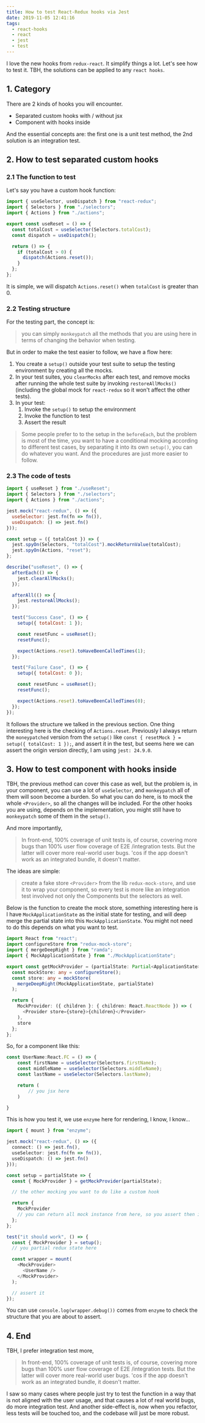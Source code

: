 ```yaml
---
title: How to test React-Redux hooks via Jest
date: 2019-11-05 12:41:16
tags:
  - react-hooks
  - react
  - jest
  - test
---
```


I love the new hooks from `redux-react`. It simplify things a lot. Let's see how to test it.
TBH, the solutions can be applied to any `react hooks`.

<!--more-->

## 1. Category

There are 2 kinds of hooks you will encounter.

- Separated custom hooks with / without jsx
- Component with hooks inside

And the essential concepts are: the first one is a unit test method, the 2nd solution is an integration test.

## 2. How to test separated custom hooks

### 2.1 The function to test

Let's say you have a custom hook function:

```javascript
import { useSelector, useDispatch } from "react-redux";
import { Selectors } from "./selectors";
import { Actions } from "./actions";

export const useReset = () => {
  const totalCost = useSelector(Selectors.totalCost);
  const dispatch = useDispatch();

  return () => {
    if (totalCost > 0) {
      dispatch(Actions.reset());
    }
  };
};
```

It is simple, we will dispatch `Actions.reset()` when `totalCost` is greater than 0.

### 2.2 Testing structure

For the testing part, the concept is:

> you can simply `monkeypatch` all the methods that you are using here in terms of changing the behavior when testing.

But in order to make the test easier to follow, we have a flow here:

1. You create a `setup()` outside your test suite to setup the testing environment by creating all the mocks.
1. In your test suites, you `clearMocks` after each test, and remove mocks after running the whole test suite by invoking `restoreAllMocks()` (including the global mock for `react-redux` so it won't affect the other tests).
1. In your test:
   1. Invoke the `setup()` to setup the environment
   1. Invoke the function to test
   1. Assert the result

> Some people prefer to to the setup in the `beforeEach`, but the problem is most of the time, you want to have a conditional mocking according to different test cases, by separating it into its own `setup()`, you can do whatever you want. And the procedures are just more easier to follow.

### 2.3 The code of tests

```javascript
import { useReset } from "./useReset";
import { Selectors } from "./selectors";
import { Actions } from "./actions";

jest.mock("react-redux", () => ({
  useSelector: jest.fn(fn => fn()),
  useDispatch: () => jest.fn()
}));

const setup = ({ totalCost }) => {
  jest.spyOn(Selectors, "totalCost").mockReturnValue(totalCost);
  jest.spyOn(Actions, "reset");
};

describe("useReset", () => {
  afterEach(() => {
    jest.clearAllMocks();
  });

  afterAll(() => {
    jest.restoreAllMocks();
  });

  test("Success Case", () => {
    setup({ totalCost: 1 });

    const resetFunc = useReset();
    resetFunc();

    expect(Actions.reset).toHaveBeenCalledTimes(1);
  });

  test("Failure Case", () => {
    setup({ totalCost: 0 });

    const resetFunc = useReset();
    resetFunc();

    expect(Actions.reset).toHaveBeenCalledTimes(0);
  });
});
```

It follows the structure we talked in the previous section. One thing interesting here is the checking of `Actions.reset`. Previously I always return the `moneypatched` version from the `setup()` like `const { resetMock } = setup({ totalCost: 1 });`, and assert it in the test, but seems here we can assert the origin version directly, I am using `jest: 24.9.0`.

## 3. How to test component with hooks inside

TBH, the previous method can cover this case as well, but the problem is, in your component, you can use a lot of `useSelector`, and `monkeypatch` all of them will soon become a burden. So what you can do here, is to mock the whole `<Provider>`, so all the changes will be included. For the other hooks you are using, depends on the implementation, you might still have to `monkeypatch` some of them in the `setup()`.

And more importantly,

> In front-end, 100% coverage of unit tests is, of course, covering more bugs than 100% user flow coverage of E2E /integration tests. But the latter will cover more real-world user bugs. 'cos if the app doesn't work as an integrated bundle, it doesn't matter.

The ideas are simple:

> create a fake store `<Provider>` from the lib `redux-mock-store`, and use it to wrap your component, so every test is more like an integration test involved not only the Components but the selectors as well.

Below is the function to create the mock store, something interesting here is I have `MockApplicationState` as the initial state for testing, and will deep merge the partial state into this `MockApplicationState`. You might not need to do this depends on what you want to test.

```typescript
import React from "react";
import configureStore from "redux-mock-store";
import { mergeDeepRight } from "ramda";
import { MockApplicationState } from "./MockApplicationState";

export const getMockProvider = (partialState: Partial<ApplicationState>) => {
  const mockStore: any = configureStore();
  const store: any = mockStore(
    mergeDeepRight(MockApplicationState, partialState)
  );

  return {
    MockProvider: ({ children }: { children: React.ReactNode }) => (
      <Provider store={store}>{children}</Provider>
    ),
    store
  };
};
```

So, for a component like this:

```javascript
const UserName:React.FC = () => {
    const firstName = useSelector(Selectors.firstName);
    const middleName = useSelector(Selectors.middleName);
    const lastName = useSelector(Selectors.lastName);

    return (
        // you jsx here
    )

}
```

This is how you test it, we use `enzyme` here for rendering, I know, I know...

```typescript
import { mount } from "enzyme";

jest.mock("react-redux", () => ({
  connect: () => jest.fn(),
  useSelector: jest.fn(fn => fn()),
  useDispatch: () => jest.fn()
}));

const setup = partialState => {
  const { MockProvider } = getMockProvider(partialState);

  // the other mocking you want to do like a custom hook

  return {
    MockProvider
    // you can return all mock instance from here, so you assert then in the tests
  };
};

test("it should work", () => {
  const { MockProvider } = setup();
  // you partial redux state here

  const wrapper = mount(
    <MockProvider>
      <UserName />
    </MockProvider>
  );

  // assert it
});
```

You can use `console.log(wrapper.debug())` comes from `enzyme` to check the structure that you are about to assert.

## 4. End

TBH, I prefer integration test more,

> In front-end, 100% coverage of unit tests is, of course, covering more bugs than 100% user flow coverage of E2E /integration tests. But the latter will cover more real-world user bugs. 'cos if the app doesn't work as an integrated bundle, it doesn't matter.

I saw so many cases where people just try to test the function in a way that is not aligned with the user usage, and that causes a lot of real world bugs, do more integration test. And another side-effect is, now when you refactor, less tests will be touched too, and the codebase will just be more robust.
